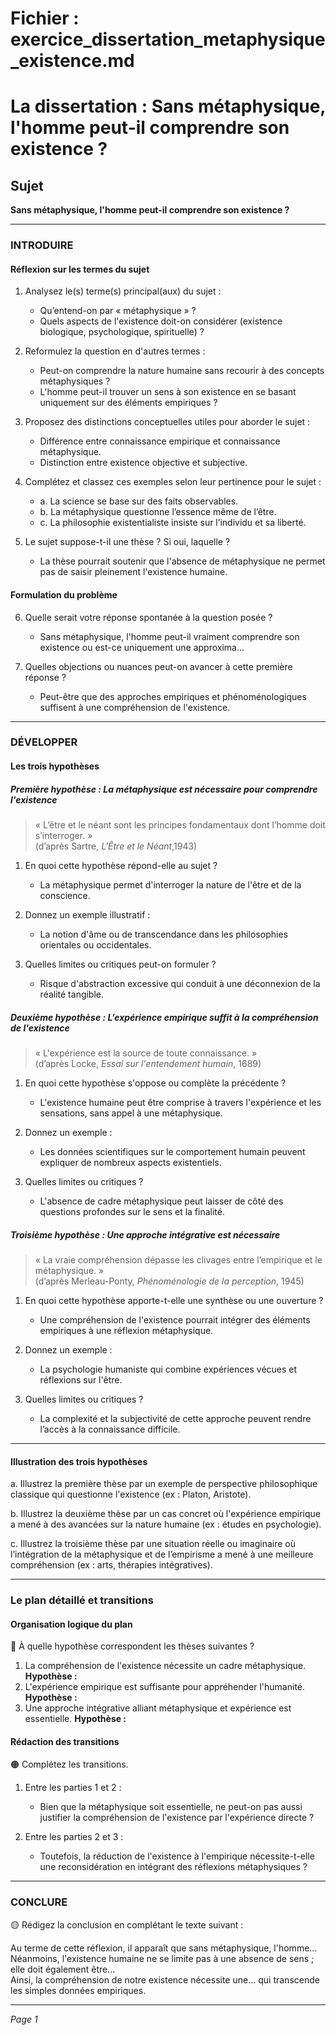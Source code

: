 # Fichier : exercice_dissertation_metaphysique_existence.md

# La dissertation : Sans métaphysique, l'homme peut-il comprendre son existence ?

## Sujet
**Sans métaphysique, l'homme peut-il comprendre son existence ?**

---

### INTRODUIRE

#### Réflexion sur les termes du sujet

1. Analysez le(s) terme(s) principal(aux) du sujet :
   - Qu’entend-on par « métaphysique » ?
   - Quels aspects de l'existence doit-on considérer (existence biologique, psychologique, spirituelle) ?

2. Reformulez la question en d'autres termes :
   - Peut-on comprendre la nature humaine sans recourir à des concepts métaphysiques ?
   - L'homme peut-il trouver un sens à son existence en se basant uniquement sur des éléments empiriques ?

3. Proposez des distinctions conceptuelles utiles pour aborder le sujet :
   - Différence entre connaissance empirique et connaissance métaphysique.
   - Distinction entre existence objective et subjective.

4. Complétez et classez ces exemples selon leur pertinence pour le sujet :
   - a. La science se base sur des faits observables.
   - b. La métaphysique questionne l’essence même de l’être.
   - c. La philosophie existentialiste insiste sur l’individu et sa liberté.

5. Le sujet suppose-t-il une thèse ? Si oui, laquelle ?
   - La thèse pourrait soutenir que l'absence de métaphysique ne permet pas de saisir pleinement l'existence humaine.

#### Formulation du problème

6. Quelle serait votre réponse spontanée à la question posée ?
   - Sans métaphysique, l'homme peut-il vraiment comprendre son existence ou est-ce uniquement une approxima...

7. Quelles objections ou nuances peut-on avancer à cette première réponse ?
   - Peut-être que des approches empiriques et phénoménologiques suffisent à une compréhension de l'existence.

---

### DÉVELOPPER

#### Les trois hypothèses

##### Première hypothèse : La métaphysique est nécessaire pour comprendre l'existence

> « L’être et le néant sont les principes fondamentaux dont l’homme doit s’interroger. »  
> (d’après Sartre, *L'Être et le Néant*,1943)

1. En quoi cette hypothèse répond-elle au sujet ?
   - La métaphysique permet d'interroger la nature de l'être et de la conscience.

2. Donnez un exemple illustratif :
   - La notion d'âme ou de transcendance dans les philosophies orientales ou occidentales.

3. Quelles limites ou critiques peut-on formuler ?
   - Risque d'abstraction excessive qui conduit à une déconnexion de la réalité tangible.

##### Deuxième hypothèse : L’expérience empirique suffit à la compréhension de l'existence

> « L'expérience est la source de toute connaissance. »  
> (d’après Locke, *Essai sur l'entendement humain*, 1689)

1. En quoi cette hypothèse s'oppose ou complète la précédente ?
   - L'existence humaine peut être comprise à travers l'expérience et les sensations, sans appel à une métaphysique.

2. Donnez un exemple :
   - Les données scientifiques sur le comportement humain peuvent expliquer de nombreux aspects existentiels.

3. Quelles limites ou critiques ?
   - L'absence de cadre métaphysique peut laisser de côté des questions profondes sur le sens et la finalité.

##### Troisième hypothèse : Une approche intégrative est nécessaire

> « La vraie compréhension dépasse les clivages entre l’empirique et le métaphysique. »  
> (d’après Merleau-Ponty, *Phénoménologie de la perception*, 1945)

1. En quoi cette hypothèse apporte-t-elle une synthèse ou une ouverture ?
   - Une compréhension de l'existence pourrait intégrer des éléments empiriques à une réflexion métaphysique.

2. Donnez un exemple :
   - La psychologie humaniste qui combine expériences vécues et réflexions sur l'être.

3. Quelles limites ou critiques ?
   - La complexité et la subjectivité de cette approche peuvent rendre l’accès à la connaissance difficile.

---

#### Illustration des trois hypothèses

a. Illustrez la première thèse par un exemple de perspective philosophique classique qui questionne l'existence (ex : Platon, Aristote).

b. Illustrez la deuxième thèse par un cas concret où l'expérience empirique a mené à des avancées sur la nature humaine (ex : études en psychologie).

c. Illustrez la troisième thèse par une situation réelle ou imaginaire où l’intégration de la métaphysique et de l’empirisme a mené à une meilleure compréhension (ex : arts, thérapies intégratives).

---

### Le plan détaillé et transitions

#### Organisation logique du plan

🔴 À quelle hypothèse correspondent les thèses suivantes ?

1. La compréhension de l'existence nécessite un cadre métaphysique. **Hypothèse :**
2. L'expérience empirique est suffisante pour appréhender l'humanité. **Hypothèse :**
3. Une approche intégrative alliant métaphysique et expérience est essentielle. **Hypothèse :**

#### Rédaction des transitions

🟠 Complétez les transitions.

1. Entre les parties 1 et 2 :  
   - Bien que la métaphysique soit essentielle, ne peut-on pas aussi justifier la compréhension de l'existence par l'expérience directe ?

2. Entre les parties 2 et 3 :  
   - Toutefois, la réduction de l'existence à l'empirique nécessite-t-elle une reconsidération en intégrant des réflexions métaphysiques ?

---

### CONCLURE

🟡 Rédigez la conclusion en complétant le texte suivant :

Au terme de cette réflexion, il apparaît que sans métaphysique, l'homme…  
Néanmoins, l'existence humaine ne se limite pas à une absence de sens ; elle doit également être…  
Ainsi, la compréhension de notre existence nécessite une… qui transcende les simples données empiriques. 

---
*Page 1*